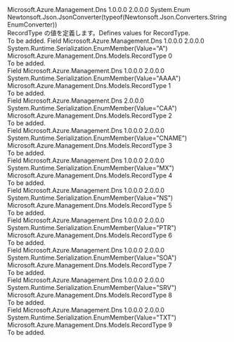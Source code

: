 <Type Name="RecordType" FullName="Microsoft.Azure.Management.Dns.Models.RecordType">
  <TypeSignature Language="C#" Value="public enum RecordType" />
  <TypeSignature Language="ILAsm" Value=".class public auto ansi sealed RecordType extends System.Enum" />
  <TypeSignature Language="DocId" Value="T:Microsoft.Azure.Management.Dns.Models.RecordType" />
  <TypeSignature Language="VB.NET" Value="Public Enum RecordType" />
  <TypeSignature Language="F#" Value="type RecordType = " />
  <AssemblyInfo>
    <AssemblyName>Microsoft.Azure.Management.Dns</AssemblyName>
    <AssemblyVersion>1.0.0.0</AssemblyVersion>
    <AssemblyVersion>2.0.0.0</AssemblyVersion>
  </AssemblyInfo>
  <Base>
    <BaseTypeName>System.Enum</BaseTypeName>
  </Base>
  <Attributes>
    <Attribute>
      <AttributeName>Newtonsoft.Json.JsonConverter(typeof(Newtonsoft.Json.Converters.StringEnumConverter))</AttributeName>
    </Attribute>
  </Attributes>
  <Docs>
    <summary>
            <span data-ttu-id="922a7-101">RecordType の値を定義します。</span><span class="sxs-lookup"><span data-stu-id="922a7-101">Defines values for RecordType.</span></span>
            </summary>
    <remarks>To be added.</remarks>
  </Docs>
  <Members>
    <Member MemberName="A">
      <MemberSignature Language="C#" Value="A" />
      <MemberSignature Language="ILAsm" Value=".field public static literal valuetype Microsoft.Azure.Management.Dns.Models.RecordType A = int32(0)" />
      <MemberSignature Language="DocId" Value="F:Microsoft.Azure.Management.Dns.Models.RecordType.A" />
      <MemberSignature Language="VB.NET" Value="A" />
      <MemberSignature Language="F#" Value="A = 0" Usage="Microsoft.Azure.Management.Dns.Models.RecordType.A" />
      <MemberType>Field</MemberType>
      <AssemblyInfo>
        <AssemblyName>Microsoft.Azure.Management.Dns</AssemblyName>
        <AssemblyVersion>1.0.0.0</AssemblyVersion>
        <AssemblyVersion>2.0.0.0</AssemblyVersion>
      </AssemblyInfo>
      <Attributes>
        <Attribute>
          <AttributeName>System.Runtime.Serialization.EnumMember(Value="A")</AttributeName>
        </Attribute>
      </Attributes>
      <ReturnValue>
        <ReturnType>Microsoft.Azure.Management.Dns.Models.RecordType</ReturnType>
      </ReturnValue>
      <MemberValue>0</MemberValue>
      <Docs>
        <summary>To be added.</summary>
      </Docs>
    </Member>
    <Member MemberName="AAAA">
      <MemberSignature Language="C#" Value="AAAA" />
      <MemberSignature Language="ILAsm" Value=".field public static literal valuetype Microsoft.Azure.Management.Dns.Models.RecordType AAAA = int32(1)" />
      <MemberSignature Language="DocId" Value="F:Microsoft.Azure.Management.Dns.Models.RecordType.AAAA" />
      <MemberSignature Language="VB.NET" Value="AAAA" />
      <MemberSignature Language="F#" Value="AAAA = 1" Usage="Microsoft.Azure.Management.Dns.Models.RecordType.AAAA" />
      <MemberType>Field</MemberType>
      <AssemblyInfo>
        <AssemblyName>Microsoft.Azure.Management.Dns</AssemblyName>
        <AssemblyVersion>1.0.0.0</AssemblyVersion>
        <AssemblyVersion>2.0.0.0</AssemblyVersion>
      </AssemblyInfo>
      <Attributes>
        <Attribute>
          <AttributeName>System.Runtime.Serialization.EnumMember(Value="AAAA")</AttributeName>
        </Attribute>
      </Attributes>
      <ReturnValue>
        <ReturnType>Microsoft.Azure.Management.Dns.Models.RecordType</ReturnType>
      </ReturnValue>
      <MemberValue>1</MemberValue>
      <Docs>
        <summary>To be added.</summary>
      </Docs>
    </Member>
    <Member MemberName="CAA">
      <MemberSignature Language="C#" Value="CAA" />
      <MemberSignature Language="ILAsm" Value=".field public static literal valuetype Microsoft.Azure.Management.Dns.Models.RecordType CAA = int32(2)" />
      <MemberSignature Language="DocId" Value="F:Microsoft.Azure.Management.Dns.Models.RecordType.CAA" />
      <MemberSignature Language="VB.NET" Value="CAA" />
      <MemberSignature Language="F#" Value="CAA = 2" Usage="Microsoft.Azure.Management.Dns.Models.RecordType.CAA" />
      <MemberType>Field</MemberType>
      <AssemblyInfo>
        <AssemblyName>Microsoft.Azure.Management.Dns</AssemblyName>
        <AssemblyVersion>2.0.0.0</AssemblyVersion>
      </AssemblyInfo>
      <Attributes>
        <Attribute>
          <AttributeName>System.Runtime.Serialization.EnumMember(Value="CAA")</AttributeName>
        </Attribute>
      </Attributes>
      <ReturnValue>
        <ReturnType>Microsoft.Azure.Management.Dns.Models.RecordType</ReturnType>
      </ReturnValue>
      <MemberValue>2</MemberValue>
      <Docs>
        <summary>To be added.</summary>
      </Docs>
    </Member>
    <Member MemberName="CNAME">
      <MemberSignature Language="C#" Value="CNAME" />
      <MemberSignature Language="ILAsm" Value=".field public static literal valuetype Microsoft.Azure.Management.Dns.Models.RecordType CNAME = int32(3)" />
      <MemberSignature Language="DocId" Value="F:Microsoft.Azure.Management.Dns.Models.RecordType.CNAME" />
      <MemberSignature Language="VB.NET" Value="CNAME" />
      <MemberSignature Language="F#" Value="CNAME = 3" Usage="Microsoft.Azure.Management.Dns.Models.RecordType.CNAME" />
      <MemberType>Field</MemberType>
      <AssemblyInfo>
        <AssemblyName>Microsoft.Azure.Management.Dns</AssemblyName>
        <AssemblyVersion>1.0.0.0</AssemblyVersion>
        <AssemblyVersion>2.0.0.0</AssemblyVersion>
      </AssemblyInfo>
      <Attributes>
        <Attribute>
          <AttributeName>System.Runtime.Serialization.EnumMember(Value="CNAME")</AttributeName>
        </Attribute>
      </Attributes>
      <ReturnValue>
        <ReturnType>Microsoft.Azure.Management.Dns.Models.RecordType</ReturnType>
      </ReturnValue>
      <MemberValue>3</MemberValue>
      <Docs>
        <summary>To be added.</summary>
      </Docs>
    </Member>
    <Member MemberName="MX">
      <MemberSignature Language="C#" Value="MX" />
      <MemberSignature Language="ILAsm" Value=".field public static literal valuetype Microsoft.Azure.Management.Dns.Models.RecordType MX = int32(4)" />
      <MemberSignature Language="DocId" Value="F:Microsoft.Azure.Management.Dns.Models.RecordType.MX" />
      <MemberSignature Language="VB.NET" Value="MX" />
      <MemberSignature Language="F#" Value="MX = 4" Usage="Microsoft.Azure.Management.Dns.Models.RecordType.MX" />
      <MemberType>Field</MemberType>
      <AssemblyInfo>
        <AssemblyName>Microsoft.Azure.Management.Dns</AssemblyName>
        <AssemblyVersion>1.0.0.0</AssemblyVersion>
        <AssemblyVersion>2.0.0.0</AssemblyVersion>
      </AssemblyInfo>
      <Attributes>
        <Attribute>
          <AttributeName>System.Runtime.Serialization.EnumMember(Value="MX")</AttributeName>
        </Attribute>
      </Attributes>
      <ReturnValue>
        <ReturnType>Microsoft.Azure.Management.Dns.Models.RecordType</ReturnType>
      </ReturnValue>
      <MemberValue>4</MemberValue>
      <Docs>
        <summary>To be added.</summary>
      </Docs>
    </Member>
    <Member MemberName="NS">
      <MemberSignature Language="C#" Value="NS" />
      <MemberSignature Language="ILAsm" Value=".field public static literal valuetype Microsoft.Azure.Management.Dns.Models.RecordType NS = int32(5)" />
      <MemberSignature Language="DocId" Value="F:Microsoft.Azure.Management.Dns.Models.RecordType.NS" />
      <MemberSignature Language="VB.NET" Value="NS" />
      <MemberSignature Language="F#" Value="NS = 5" Usage="Microsoft.Azure.Management.Dns.Models.RecordType.NS" />
      <MemberType>Field</MemberType>
      <AssemblyInfo>
        <AssemblyName>Microsoft.Azure.Management.Dns</AssemblyName>
        <AssemblyVersion>1.0.0.0</AssemblyVersion>
        <AssemblyVersion>2.0.0.0</AssemblyVersion>
      </AssemblyInfo>
      <Attributes>
        <Attribute>
          <AttributeName>System.Runtime.Serialization.EnumMember(Value="NS")</AttributeName>
        </Attribute>
      </Attributes>
      <ReturnValue>
        <ReturnType>Microsoft.Azure.Management.Dns.Models.RecordType</ReturnType>
      </ReturnValue>
      <MemberValue>5</MemberValue>
      <Docs>
        <summary>To be added.</summary>
      </Docs>
    </Member>
    <Member MemberName="PTR">
      <MemberSignature Language="C#" Value="PTR" />
      <MemberSignature Language="ILAsm" Value=".field public static literal valuetype Microsoft.Azure.Management.Dns.Models.RecordType PTR = int32(6)" />
      <MemberSignature Language="DocId" Value="F:Microsoft.Azure.Management.Dns.Models.RecordType.PTR" />
      <MemberSignature Language="VB.NET" Value="PTR" />
      <MemberSignature Language="F#" Value="PTR = 6" Usage="Microsoft.Azure.Management.Dns.Models.RecordType.PTR" />
      <MemberType>Field</MemberType>
      <AssemblyInfo>
        <AssemblyName>Microsoft.Azure.Management.Dns</AssemblyName>
        <AssemblyVersion>1.0.0.0</AssemblyVersion>
        <AssemblyVersion>2.0.0.0</AssemblyVersion>
      </AssemblyInfo>
      <Attributes>
        <Attribute>
          <AttributeName>System.Runtime.Serialization.EnumMember(Value="PTR")</AttributeName>
        </Attribute>
      </Attributes>
      <ReturnValue>
        <ReturnType>Microsoft.Azure.Management.Dns.Models.RecordType</ReturnType>
      </ReturnValue>
      <MemberValue>6</MemberValue>
      <Docs>
        <summary>To be added.</summary>
      </Docs>
    </Member>
    <Member MemberName="SOA">
      <MemberSignature Language="C#" Value="SOA" />
      <MemberSignature Language="ILAsm" Value=".field public static literal valuetype Microsoft.Azure.Management.Dns.Models.RecordType SOA = int32(7)" />
      <MemberSignature Language="DocId" Value="F:Microsoft.Azure.Management.Dns.Models.RecordType.SOA" />
      <MemberSignature Language="VB.NET" Value="SOA" />
      <MemberSignature Language="F#" Value="SOA = 7" Usage="Microsoft.Azure.Management.Dns.Models.RecordType.SOA" />
      <MemberType>Field</MemberType>
      <AssemblyInfo>
        <AssemblyName>Microsoft.Azure.Management.Dns</AssemblyName>
        <AssemblyVersion>1.0.0.0</AssemblyVersion>
        <AssemblyVersion>2.0.0.0</AssemblyVersion>
      </AssemblyInfo>
      <Attributes>
        <Attribute>
          <AttributeName>System.Runtime.Serialization.EnumMember(Value="SOA")</AttributeName>
        </Attribute>
      </Attributes>
      <ReturnValue>
        <ReturnType>Microsoft.Azure.Management.Dns.Models.RecordType</ReturnType>
      </ReturnValue>
      <MemberValue>7</MemberValue>
      <Docs>
        <summary>To be added.</summary>
      </Docs>
    </Member>
    <Member MemberName="SRV">
      <MemberSignature Language="C#" Value="SRV" />
      <MemberSignature Language="ILAsm" Value=".field public static literal valuetype Microsoft.Azure.Management.Dns.Models.RecordType SRV = int32(8)" />
      <MemberSignature Language="DocId" Value="F:Microsoft.Azure.Management.Dns.Models.RecordType.SRV" />
      <MemberSignature Language="VB.NET" Value="SRV" />
      <MemberSignature Language="F#" Value="SRV = 8" Usage="Microsoft.Azure.Management.Dns.Models.RecordType.SRV" />
      <MemberType>Field</MemberType>
      <AssemblyInfo>
        <AssemblyName>Microsoft.Azure.Management.Dns</AssemblyName>
        <AssemblyVersion>1.0.0.0</AssemblyVersion>
        <AssemblyVersion>2.0.0.0</AssemblyVersion>
      </AssemblyInfo>
      <Attributes>
        <Attribute>
          <AttributeName>System.Runtime.Serialization.EnumMember(Value="SRV")</AttributeName>
        </Attribute>
      </Attributes>
      <ReturnValue>
        <ReturnType>Microsoft.Azure.Management.Dns.Models.RecordType</ReturnType>
      </ReturnValue>
      <MemberValue>8</MemberValue>
      <Docs>
        <summary>To be added.</summary>
      </Docs>
    </Member>
    <Member MemberName="TXT">
      <MemberSignature Language="C#" Value="TXT" />
      <MemberSignature Language="ILAsm" Value=".field public static literal valuetype Microsoft.Azure.Management.Dns.Models.RecordType TXT = int32(9)" />
      <MemberSignature Language="DocId" Value="F:Microsoft.Azure.Management.Dns.Models.RecordType.TXT" />
      <MemberSignature Language="VB.NET" Value="TXT" />
      <MemberSignature Language="F#" Value="TXT = 9" Usage="Microsoft.Azure.Management.Dns.Models.RecordType.TXT" />
      <MemberType>Field</MemberType>
      <AssemblyInfo>
        <AssemblyName>Microsoft.Azure.Management.Dns</AssemblyName>
        <AssemblyVersion>1.0.0.0</AssemblyVersion>
        <AssemblyVersion>2.0.0.0</AssemblyVersion>
      </AssemblyInfo>
      <Attributes>
        <Attribute>
          <AttributeName>System.Runtime.Serialization.EnumMember(Value="TXT")</AttributeName>
        </Attribute>
      </Attributes>
      <ReturnValue>
        <ReturnType>Microsoft.Azure.Management.Dns.Models.RecordType</ReturnType>
      </ReturnValue>
      <MemberValue>9</MemberValue>
      <Docs>
        <summary>To be added.</summary>
      </Docs>
    </Member>
  </Members>
</Type>